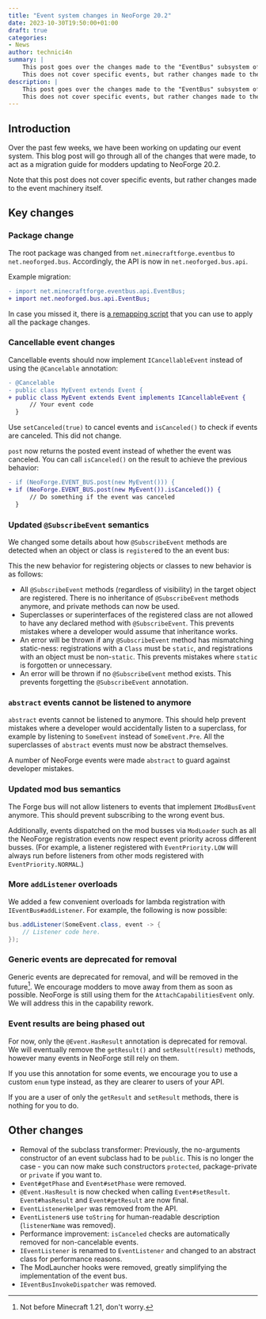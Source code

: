 ```yaml
---
title: "Event system changes in NeoForge 20.2"
date: 2023-10-30T19:50:00+01:00
draft: true
categories:
- News
author: technici4n
summary: |
    This post goes over the changes made to the "EventBus" subsystem of NeoForge 20.2.
    This does not cover specific events, but rather changes made to the event machinery itself.
description: |
    This post goes over the changes made to the "EventBus" subsystem of NeoForge 20.2.
    This does not cover specific events, but rather changes made to the event machinery itself.
---
```


## Introduction
Over the past few weeks, we have been working on updating our event system.
This blog post will go through all of the changes that were made,
to act as a migration guide for modders updating to NeoForge 20.2.

Note that this post does not cover specific events, but rather changes made to the event machinery itself.

## Key changes
### Package change
The root package was changed from `net.minecraftforge.eventbus` to `net.neoforged.bus`.
Accordingly, the API is now in `net.neoforged.bus.api`.

Example migration:
```diff
- import net.minecraftforge.eventbus.api.EventBus;
+ import net.neoforged.bus.api.EventBus;
```

In case you missed it, there is [a remapping script](https://gist.github.com/Technici4n/facbcdf18ce1a556b76e6027180c32ce)
that you can use to apply all the package changes.

### Cancellable event changes
Cancellable events should now implement `ICancellableEvent` instead of using the `@Cancelable` annotation:

```diff
- @Cancelable
- public class MyEvent extends Event {
+ public class MyEvent extends Event implements ICancellableEvent {
      // Your event code
  }
```

Use `setCanceled(true)` to cancel events and `isCanceled()` to check if events are canceled. This did not change.

`post` now returns the posted event instead of whether the event was canceled. You can call `isCanceled()` on the result to achieve the previous behavior:
```diff
- if (NeoForge.EVENT_BUS.post(new MyEvent())) {
+ if (NeoForge.EVENT_BUS.post(new MyEvent()).isCanceled()) {
      // Do something if the event was canceled
  }
```

### Updated `@SubscribeEvent` semantics
We changed some details about how `@SubscribeEvent` methods are detected when an object or class is `register`ed to the an event bus:

This the new behavior for registering objects or classes to new behavior is as follows:
- All `@SubscribeEvent` methods (regardless of visibility) in the target object are registered. There is no inheritance of `@SubscribeEvent` methods anymore, and private methods can now be used.
- Superclasses or superinterfaces of the registered class are not allowed to have any declared method with `@SubscribeEvent`. This prevents mistakes where a developer would assume that inheritance works.
- An error will be thrown if any `@SubscribeEvent` method has mismatching static-ness: registrations with a `Class` must be `static`, and registrations with an object must be non-`static`. This prevents mistakes where `static` is forgotten or unnecessary.
- An error will be thrown if no `@SubscribeEvent` method exists. This prevents forgetting the `@SubscribeEvent` annotation.

### `abstract` events cannot be listened to anymore
`abstract` events cannot be listened to anymore.
This should help prevent mistakes where a developer would accidentally listen to a superclass,
for example by listening to `SomeEvent` instead of `SomeEvent.Pre`.
All the superclasses of `abstract` events must now be abstract themselves.

A number of NeoForge events were made `abstract` to guard against developer mistakes.

### Updated mod bus semantics
The Forge bus will not allow listeners to events that implement `IModBusEvent` anymore.
This should prevent subscribing to the wrong event bus.

Additionally, events dispatched on the mod busses via `ModLoader` such as all the
NeoForge registration events now respect event priority across different busses.
(For example, a listener registered with `EventPriority.LOW` will
always run before listeners from other mods registered with `EventPriority.NORMAL`.)

### More `addListener` overloads
We added a few convenient overloads for lambda registration with `IEventBus#addListener`. For example, the following is now possible:
```java
bus.addListener(SomeEvent.class, event -> {
    // Listener code here.
});
```

### Generic events are deprecated for removal
Generic events are deprecated for removal, and will be removed in the future[^1]. We encourage modders to move away from them as soon as possible. NeoForge is still using them for the `AttachCapabilitiesEvent` only. We will address this in the capability rework.

### Event results are being phased out
For now, only the `@Event.HasResult` annotation is deprecated for removal.
We will eventually remove the `getResult()` and `setResult(result)` methods, however many events in NeoForge still rely on them.

If you use this annotation for some events, we encourage you to use a custom `enum` type instead,
as they are clearer to users of your API.

If you are a user of only the `getResult` and `setResult` methods, there is nothing for you to do.

## Other changes
- Removal of the subclass transformer:
Previously, the no-arguments constructor of an event subclass had to be `public`.
This is no longer the case - you can now make such constructors `protected`, package-private or `private` if you want to.
- `Event#getPhase` and `Event#setPhase` were removed.
- `@Event.HasResult` is now checked when calling `Event#setResult`. `Event#hasResult` and `Event#getResult` are now final.
- `EventListenerHelper` was removed from the API.
- `EventListener`s use `toString` for human-readable description (`listenerName` was removed).
- Performance improvement: `isCanceled` checks are automatically removed for non-cancelable events.
- `IEventListener` is renamed to `EventListener` and changed to an abstract class for performance reasons.
- The ModLauncher hooks were removed, greatly simplifying the implementation of the event bus.
- `IEventBusInvokeDispatcher` was removed.

[^1]: Not before Minecraft 1.21, don't worry.
